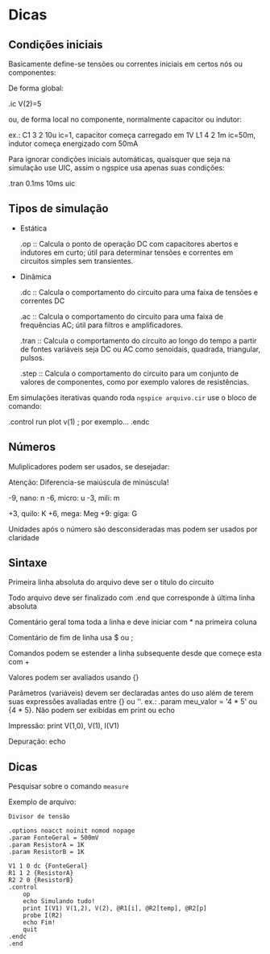 # Dicas

## Condições iniciais

Basicamente define-se tensões ou correntes iniciais em certos nós ou componentes:

De forma global:

.ic V(2)=5

ou, de forma local no componente, normalmente capacitor ou indutor:

ex.: C1 3 2 10u ic=1, capacitor começa carregado em 1V
     L1 4 2 1m ic=50m, indutor começa energizado com 50mA

Para ignorar condições iniciais automáticas, quaisquer que seja na simulação use UIC, assim o ngspice usa apenas suas condições:

.tran 0.1ms 10ms uic

## Tipos de simulação

- Estática

    .op :: Calcula o ponto de operação DC com capacitores abertos e indutores em curto; útil para determinar tensões e correntes em circuitos simples sem transientes.

- Dinâmica

    .dc :: Calcula o comportamento do circuito para uma faixa de tensões e correntes DC

    .ac :: Calcula o comportamento do circuito para uma faixa de frequências AC; útil para filtros e amplificadores.

    .tran :: Calcula o comportamento do circuito ao longo do tempo a partir de fontes variáveis seja DC ou AC como senoidais, quadrada, triangular, pulsos.

    .step :: Calcula o comportamento do circuito para um conjunto de valores de componentes, como por exemplo valores de resistências.

Em simulações iterativas quando roda `ngspice arquivo.cir` use o bloco de comando:

.control
    run
    plot v(1) ; por exemplo...
.endc

## Números

Muliplicadores podem ser usados, se desejadar:

Atenção: Diferencia-se maiúscula de minúscula!

-9, nano: n
-6, micro: u
-3, mili: m

+3, quilo: K
+6, mega: Meg
+9: giga: G

Unidades após o número são desconsideradas mas podem ser usados por claridade

## Sintaxe

Primeira linha absoluta do arquivo deve ser o título do circuito

Todo arquivo deve ser finalizado com .end que corresponde à última linha absoluta

Comentário geral toma toda a linha e deve iniciar com * na primeira coluna

Comentário de fim de linha usa $ ou ;

Comandos podem se estender a linha subsequente desde que começe esta com +

Valores podem ser avaliados usando {}

Parâmetros (variáveis) devem ser declaradas antes do uso além de terem suas expressões avaliadas entre {} ou ''. ex.: .param meu_valor = '4 * 5' ou {4 * 5}. Não podem ser exibidas em print ou echo

Impressão: print V(1,0), V(1), I(V1)

Depuração: echo

## Dicas

Pesquisar sobre o comando `measure`

Exemplo de arquivo:

```spice
Divisor de tensão

.options noacct noinit nomod nopage
.param FonteGeral = 500mV
.param ResistorA = 1K
.param ResistorB = 1K

V1 1 0 dc {FonteGeral}
R1 1 2 {ResistorA}
R2 2 0 {ResistorB}
.control
    op
    echo Simulando tudo!
    print I(V1) V(1,2), V(2), @R1[i], @R2[temp], @R2[p]
    probe I(R2)
    echo Fim!
    quit
.endc
.end
```

